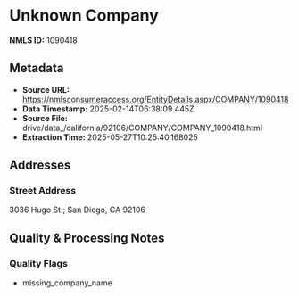 # Unknown Company

**NMLS ID:** 1090418

## Metadata
- **Source URL:** https://nmlsconsumeraccess.org/EntityDetails.aspx/COMPANY/1090418
- **Data Timestamp:** 2025-02-14T06:38:09.445Z
- **Source File:** drive/data_/california/92106/COMPANY/COMPANY_1090418.html
- **Extraction Time:** 2025-05-27T10:25:40.168025

## Addresses
### Street Address
3036 Hugo St.; San Diego, CA 92106

## Quality & Processing Notes
### Quality Flags
- missing_company_name
